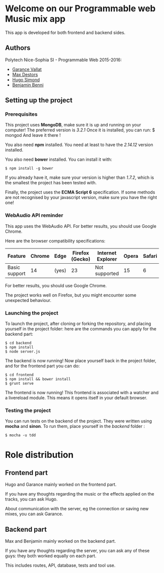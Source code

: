 # Welcome on our Programmable web Music mix app

This app is developed for both frontend and backend sides.

## Authors

Polytech Nice-Sophia SI - Programmable Web 2015-2016:

* [Garance Vallat](mailto:garance.vallat@etu.unice.fr)
* [Max Destors](mailto:max@destors.com)
* [Hugo Simond](mailto:hugo.simond@etu.unice.fr)
* [Benjamin Benni](mailto:benjamin.benni@etu.unice.fr)


## Setting up the project
### Prerequisites
This project uses **MongoDB**, make sure it is up and running on your computer!
The preferred version is *3.2.1*
Once it is installed, you can run: 
    $ mongod
And leave it there !

You also need **npm** installed. 
You need at least to have the *2.14.12* version installed. 


You also need **bower** installed. 
You can install it with: 
    
    $ npm install -g bower
    
If you already have it, make sure your version is higher than *1.7.2*, which is the smallest the project has been tested with. 


Finally, the project uses the **ECMA Script 6** specification. If some methods are not recognised by your javascript version, make sure you have the right one!

### WebAudio API reminder
This app uses the WebAudio API.
For better results, you should use Google Chrome.

Here are the browser compatibility specifications:
 
 | Feature       | Chrome      | Edge  | Firefox (Gecko) |  Internet Explorer  | Opera  | Safari  |
 | ------------- | ------------- | ------------- | ------------- | ------------- | ------------- | ------------- |
 | Basic support | 14 | (yes) | 23 | Not supported | 15 | 6 |
 
 
For better results, you should use Google Chrome.

The project works well on Firefox, but you might encounter some unexpected behaviour. 

### Launching the project
To launch the project, after cloning or forking the repository, and placing yourself in the project folder: 
here are the commands you can apply for the backend part: 

	$ cd backend
	$ npm install
	$ node server.js

The backend is now running!
Now place yourself back in the project folder, and for the frontend part you can do: 

	$ cd frontend
	$ npm install && bower install
	$ grunt serve

The frontend is now running!
This frontend is associated with a watcher and a livereload module. This means it opens itself in your default browser. 

### Testing the project
You can run tests on the backend of the project. They were written using **mocha** and **sinon**.
To run them, place yourself in the *backend* folder :

    $ mocha -u tdd

# Role distribution

## Frontend part
Hugo and Garance mainly worked on the frontend part. 

If you have any thoughts regarding the music or the effects applied on the tracks, you can ask Hugo. 

About communication with the server, eg the connection or saving new mixes, you can ask Garance. 

## Backend part
Max and Benjamin mainly worked on the backend part.
 
If you have any thoughts regarding the server, you can ask any of these guys: they both worked equally on each part.
 
This includes routes, API, database, tests and tool use. 